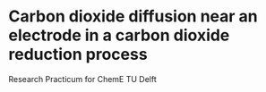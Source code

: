 # Carbon dioxide diffusion near an electrode in a carbon dioxide reduction process
Research Practicum for ChemE TU Delft
